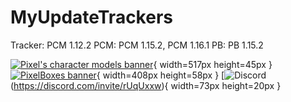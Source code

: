 # MyUpdateTrackers
Tracker: PCM 1.12.2
PCM: PCM 1.15.2, PCM 1.16.1
PB: PB 1.15.2

[![Pixel's character models banner](https://i.imgur.com/1CdaNz9.png)](http://curseforge.com/minecraft/mc-mods/pixels-character-models){ width=517px height=45px }
[![PixelBoxes banner](https://i.imgur.com/SKATzEB.png)](http://curseforge.com/minecraft/mc-mods/pixelboxes){ width=408px height=58px }
[![Discord](https://img.shields.io/discord/739256333152419881?color=blue&label=%20&logo=discord&logoColor=white&style=flat-square)(https://discord.com/invite/rUqUxxw){ width=73px height=20px }
